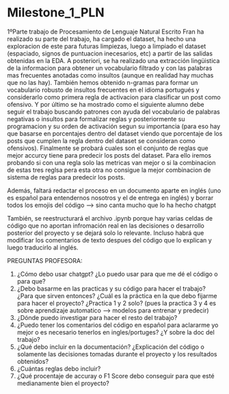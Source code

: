 # Milestone_1_PLN
1ºParte trabajo de Procesamiento de Lenguaje Natural Escrito 
Fran ha realizado su parte del trabajo, ha cargado el dataset, ha hecho una exploracion de este para futuras limpiezas, luego a limpiado el dataset (espaciado, signos de puntuacion inecesarios, etc) a partir de las salidas obtenidas en la EDA. A posteriori, se ha realizado una extracción lingüistica de la informacion para obtener un vocabulario filtrado y con las palabras mas frecuentes anotadas como insultos (aunque en realidad hay muchas que no las hay). También hemos obtenido n-gramas para formar un vocabulario robusto de insultos frecuentes en el idioma portugués y considerarlo como primera regla de activacion para clasificar un post como ofensivo. Y por último se ha mostrado como el siguiente alumno debe seguir el trabajo buscando patrones con ayuda del vocabulario de palabras negativas o insultos para formalizar reglas y posteriormente su programacion y su orden de activación segun su importancia (para eso hay que basarse en porcentajes dentro del dataset viendo que porcentaje de los posts que cumplen la regla dentro del dataset se consideran como ofensivos). Finalmente se probará cuales son el conjunto de reglas que mejor accurcy tiene para predecir los posts del dataset. Para ello iremos probando si con una regla solo las metricas van mejor o si la combinacion de estas tres reglsa pera esta otra no consigue la mejor combinacion de sistema de reglas para predecir los posts.

Además, faltará redactar el proceso en un documento aparte en inglés (uno es español para entendernos nosotros y el de entrega en inglés) y borrar todos los emojis del código --> sino canta mucho que lo ha hecho chatgpt

También, se reestructurará el archivo .ipynb porque hay varias celdas de código que no aportan infromación real en las decisiones o desarrollo posterior del proyecto y se dejará solo lo relevante. Incluso habrá que modificar los comentarios de texto despues del código que lo explican y luego traducirlo al inglés.

PREGUNTAS PROFESORA:
1. ¿Cómo debo usar chatgpt? ¿Lo puedo usar para que me dé el código o para que?
2. ¿Debo basarme en las practicas y su código para hacer el trabajo? ¿Para que sirven entonces? ¿Cuál es la práctica en la que debo fijarme para hacer el proyecto? ¿Practica 1 y 2 solo? (pues la practica 3 y 4 es sobre aprendizaje automatico --> modelos para entrenar y predecir)
3. ¿Dónde puedo investigar para hacer el resto del trabajo?
4. ¿Puedo tener los comentarios del código en español para aclararme yo mejor o es necesario tenerlos en ingles/portuges? ¿Y sobre la doc del trabajo?
5. ¿Qué debo incluir en la documentación? ¿Explicación del código o solamente las decisiones tomadas durante el proyecto y los resultados obtenidos?
6. ¿Cuántas reglas debo incluir?
7. ¿Qué procentaje de accuray o F1 Score debo conseguir para que esté medianamente bien el proyecto?
